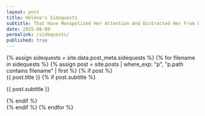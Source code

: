 ```yaml
---
layout: post
title: Hélène's Sidequests
subtitle: That Have Monopolized Her Attention And Distracted Her From Urgent And Important Matters
date: 2025-06-09
permalink: /sidequests/
published: true
---
```


<div class="post-grid">
  {% assign sidequests = site.data.post_meta.sidequests %}
  {% for filename in sidequests %}
    {% assign post = site.posts | where_exp: "p", "p.path contains filename" | first %}
    {% if post %}
      <a href="{{ post.url }}" class="post-box" style="text-decoration: none; display: block;">
        <span class="post-box-link">{{ post.title }}</span>
        {% if post.subtitle %}
          <p class="subtitle">{{ post.subtitle }}</p>
        {% endif %}
      </a>
    {% endif %}
  {% endfor %}
</div>
